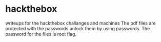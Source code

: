 # hackthebox
writeups for the hackthebox challanges and machines
The pdf files are protected with the passwords unlock them by using passwords.
The password for the files is root flag.
